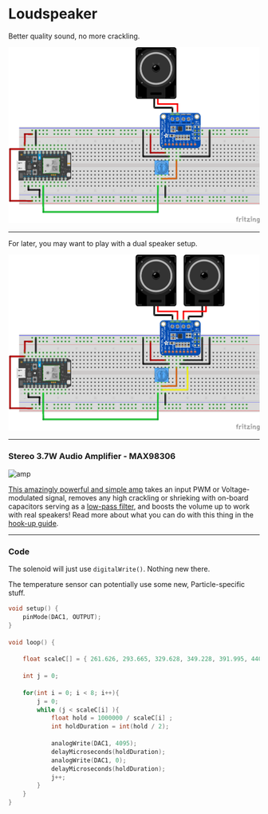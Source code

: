 # Loudspeaker

Better quality sound, no more crackling.

![amp](amp.png)

-----

For later, you may want to play with a dual speaker setup.

![amp_dual](amp_dual.png)

-----

### Stereo 3.7W Audio Amplifier - MAX98306


![amp](https://cdn-shop.adafruit.com/970x728/987-01.jpg)

[This amazingly powerful and simple amp](https://www.adafruit.com/product/987) takes an input PWM or Voltage-modulated signal, removes any high crackling or shrieking with on-board capacitors serving as a [low-pass filter](https://en.wikipedia.org/wiki/Low-pass_filter), and boosts the volume up to work with real speakers! Read more about what you can do with this thing in the [hook-up guide](https://learn.adafruit.com/stereo-3-7w-class-d-audio-amplifier/overview).

-----

### Code

The solenoid will just use `digitalWrite()`. Nothing new there.

The temperature sensor can potentially use some new, Particle-specific stuff.

```c
void setup() {
    pinMode(DAC1, OUTPUT);
}

void loop() {

    float scaleC[] = { 261.626, 293.665, 329.628, 349.228, 391.995, 440.000, 493.883, 523.251 };

    int j = 0;

    for(int i = 0; i < 8; i++){
        j = 0;
        while (j < scaleC[i] ){
            float hold = 1000000 / scaleC[i] ;
            int holdDuration = int(hold / 2);
            
            analogWrite(DAC1, 4095);
            delayMicroseconds(holdDuration);
            analogWrite(DAC1, 0);
            delayMicroseconds(holdDuration);
            j++;
        }
    }
}
```
